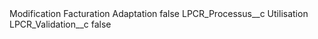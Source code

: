 <?xml version="1.0" encoding="UTF-8"?>
<CustomMetadata xmlns="http://soap.sforce.com/2006/04/metadata" xmlns:xsi="http://www.w3.org/2001/XMLSchema-instance" xmlns:xsd="http://www.w3.org/2001/XMLSchema">
    <label>Modification Facturation Adaptation</label>
    <protected>false</protected>
    <values>
        <field>LPCR_Processus__c</field>
        <value xsi:type="xsd:string">Utilisation</value>
    </values>
    <values>
        <field>LPCR_Validation__c</field>
        <value xsi:type="xsd:boolean">false</value>
    </values>
</CustomMetadata>
